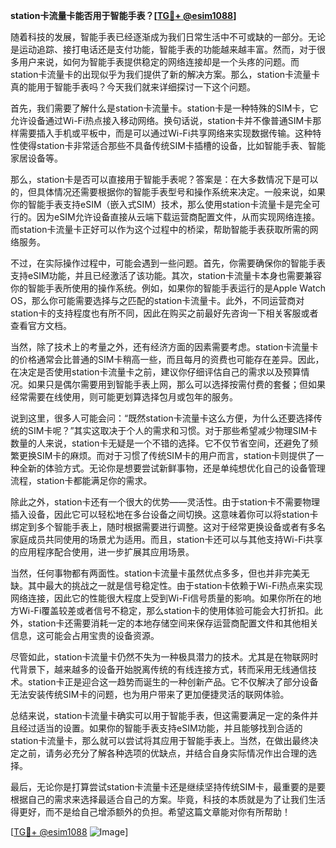 **station卡流量卡能否用于智能手表？[[TG💪+ @esim1088](https://t.me/s/esim1088)]**

随着科技的发展，智能手表已经逐渐成为我们日常生活中不可或缺的一部分。无论是运动追踪、接打电话还是支付功能，智能手表的功能越来越丰富。然而，对于很多用户来说，如何为智能手表提供稳定的网络连接却是一个头疼的问题。而station卡流量卡的出现似乎为我们提供了新的解决方案。那么，station卡流量卡真的能用于智能手表吗？今天我们就来详细探讨一下这个问题。

首先，我们需要了解什么是station卡流量卡。station卡是一种特殊的SIM卡，它允许设备通过Wi-Fi热点接入移动网络。换句话说，station卡并不像普通SIM卡那样需要插入手机或平板中，而是可以通过Wi-Fi共享网络来实现数据传输。这种特性使得station卡非常适合那些不具备传统SIM卡插槽的设备，比如智能手表、智能家居设备等。

那么，station卡是否可以直接用于智能手表呢？答案是：在大多数情况下是可以的，但具体情况还需要根据你的智能手表型号和操作系统来决定。一般来说，如果你的智能手表支持eSIM（嵌入式SIM）技术，那么使用station卡流量卡是完全可行的。因为eSIM允许设备直接从云端下载运营商配置文件，从而实现网络连接。而station卡流量卡正好可以作为这个过程中的桥梁，帮助智能手表获取所需的网络服务。

不过，在实际操作过程中，可能会遇到一些问题。首先，你需要确保你的智能手表支持eSIM功能，并且已经激活了该功能。其次，station卡流量卡本身也需要兼容你的智能手表所使用的操作系统。例如，如果你的智能手表运行的是Apple Watch OS，那么你可能需要选择与之匹配的station卡流量卡。此外，不同运营商对station卡的支持程度也有所不同，因此在购买之前最好先咨询一下相关客服或者查看官方文档。

当然，除了技术上的考量之外，还有经济方面的因素需要考虑。station卡流量卡的价格通常会比普通的SIM卡稍高一些，而且每月的资费也可能存在差异。因此，在决定是否使用station卡流量卡之前，建议你仔细评估自己的需求以及预算情况。如果只是偶尔需要用到智能手表上网，那么可以选择按需付费的套餐；但如果经常需要在线使用，则可能更划算选择包月或包年的服务。

说到这里，很多人可能会问：“既然station卡流量卡这么方便，为什么还要选择传统的SIM卡呢？”其实这取决于个人的需求和习惯。对于那些希望减少物理SIM卡数量的人来说，station卡无疑是一个不错的选择。它不仅节省空间，还避免了频繁更换SIM卡的麻烦。而对于习惯了传统SIM卡的用户而言，station卡则提供了一种全新的体验方式。无论你是想要尝试新鲜事物，还是单纯想优化自己的设备管理流程，station卡都能满足你的需求。

除此之外，station卡还有一个很大的优势——灵活性。由于station卡不需要物理插入设备，因此它可以轻松地在多台设备之间切换。这意味着你可以将station卡绑定到多个智能手表上，随时根据需要进行调整。这对于经常更换设备或者有多名家庭成员共同使用的场景尤为适用。而且，station卡还可以与其他支持Wi-Fi共享的应用程序配合使用，进一步扩展其应用场景。

当然，任何事物都有两面性。station卡流量卡虽然优点多多，但也并非完美无缺。其中最大的挑战之一就是信号稳定性。由于station卡依赖于Wi-Fi热点来实现网络连接，因此它的性能很大程度上受到Wi-Fi信号质量的影响。如果你所在的地方Wi-Fi覆盖较差或者信号不稳定，那么station卡的使用体验可能会大打折扣。此外，station卡还需要消耗一定的本地存储空间来保存运营商配置文件和其他相关信息，这可能会占用宝贵的设备资源。

尽管如此，station卡流量卡仍然不失为一种极具潜力的技术。尤其是在物联网时代背景下，越来越多的设备开始脱离传统的有线连接方式，转而采用无线通信技术。station卡正是迎合这一趋势而诞生的一种创新产品。它不仅解决了部分设备无法安装传统SIM卡的问题，也为用户带来了更加便捷灵活的联网体验。

总结来说，station卡流量卡确实可以用于智能手表，但这需要满足一定的条件并且经过适当的设置。如果你的智能手表支持eSIM功能，并且能够找到合适的station卡流量卡，那么就可以尝试将其应用于智能手表上。当然，在做出最终决定之前，请务必充分了解各种选项的优缺点，并结合自身实际情况作出合理的选择。

最后，无论你是打算尝试station卡流量卡还是继续坚持传统SIM卡，最重要的是要根据自己的需求来选择最适合自己的方案。毕竟，科技的本质就是为了让我们生活得更好，而不是给自己增添额外的负担。希望这篇文章能对你有所帮助！

[[TG💪+ @esim1088](https://t.me/s/esim1088) ![Image](https://i.postimg.cc/4NQfJmqS/Snipaste-2025-05-13-00-14-12.png)]